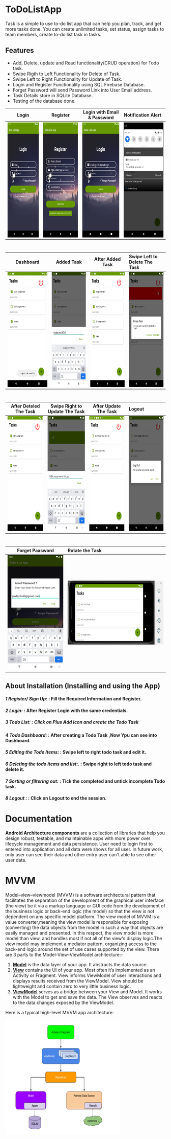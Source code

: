 # ToDoListApp
Task is a simple to use to-do list app that can help you plan, track, and get more tasks done. You can create unlimited tasks, set status, assign tasks to team members, create to-do list task in tasks. 

## Features
- Add, Delete, update and Read functionality(CRUD operation) for Todo task.
- Swipe Rigth to Left Functionality for Delete of Task.
- Swipe Left to Right Functionality for Update of Task.
- Login and Register Functionality using SQL Firebase Database.
- Forget Password will send Password Link into User Email address.
- Task Details store in SQLite Database.
- Testing of the database done.

Login          |  Register                      | Login with Email & Password              |  Notification Alert
:----------------------------:|:--------------------------------------:|:----------------------:|:-----------------
<img src="TodoImage/1st.png" width="200" height="360">  |  <img src = "TodoImage/2nd.png" width="200" height="360">        |  <img src = "TodoImage/3rd.png" width="200" height="360">  | <img src = "TodoImage/4th.png" width="200" height="360">
#
Dashboard          |  Added Task                   | After Added Task              |  Swipe Left to Delete The Task 
:----------------------------:|:--------------------------------------:|:----------------------:|:-----------------
 <img src = "TodoImage/5th.png" width="200" height="360"> |   <img src = "TodoImage/6th.png" width="200" height="360">        | <img src = "TodoImage/7th.png" width="200" height="360">   | <img src = "TodoImage/8th.png" width="200" height="360">
#
After Deteled The Task    |  Swipe Right to Update The Task       | After Update The Task     |  Logout
:----------------------------:|:--------------------------------------:|:----------------------:|:-----------------
 <img src = "TodoImage/9th.png" width="200" height="360"> |   <img src = "TodoImage/10th.png" width="200" height="360">        | <img src = "TodoImage/afterupdate.png" width="200" height="360">   | <img src = "TodoImage/11th.png" width="200" height="360">
#
Forget Paasword          |  Rotate the Task 
:----------------------------:|:--------------------------------------
 <img src = "TodoImage/12th.png" width="200" height="360"> |   <img src = "TodoImage/RotateInterface.PNG" width="360" height="200">
 
 ## About Installation (Installing and using the App)
#### ***1 Register/ Sign Up:*** : Fill the Required Information and Register.
#### ***2 Login:*** : After Register Login with the same credentials.
##### ***3 Todo List:*** : Click on Plus Add Icon and create the Todo Task
#### ***4 Todo Dashboard:***  : After creating a Todo Task ,Now Ypu can see into Dashboard.
#### ***5 Editing the Todo Items:*** : Swipe left to right todo task and edit it.
#### ***6 Deleting the todo items and list:***. : Swipe right to left todo task and delete it.
#### ***7 Sorting or filtering out:*** : Tick the completed and untick incomplete Todo task.
#### ***8 Logout :*** : Click on Logout to end the session.

# Documentation

<b>Android Architecture components</b> are a collection of libraries that help you design robust, testable, and maintainable apps with more power over lifecycle management and data persistence. User need to login first to entered into application and all data were shows for all user. In future work, only user can see their data and other entry user can't able to see other user data.

# MVVM
Model–view–viewmodel (MVVM) is a software architectural pattern that facilitates the separation of the development of the graphical user interface (the view) be it via a markup language or GUI code from the development of the business logic or back-end logic (the model) so that the view is not dependent on any specific model platform. The view model of MVVM is a value converter,meaning the view model is responsible for exposing (converting) the data objects from the model in such a way that objects are easily managed and presented. In this respect, the view model is more model than view, and handles most if not all of the view's display logic.The view model may implement a mediator pattern, organizing access to the back-end logic around the set of use cases supported by the view.
There are 3 parts to the Model-View-ViewModel architecture:-

   1. <b><u>Model</u></b> is the data layer of your app. It abstracts the data source.
   2. <b><u>View</u></b> contains the UI of your app. Most often it’s implemented as an Activity or Fragment. View informs ViewModel of user interactions and displays results received from the ViewModel. View should be lightweight and contain zero to very little business logic.
   3. <b><u>ViewModel</u></b> serves as a bridge between your View and Model. It works with the Model to get and save the data. The View observes and reacts to the data changes exposed by the ViewModel.

Here is a typical high-level MVVM app architecture:

<img src="TodoImage/MVVM.png" width="360" height="360">
